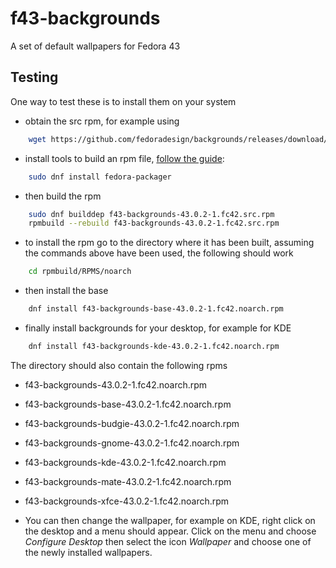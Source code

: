 # f43-backgrounds
A set of default wallpapers for Fedora 43

## Testing

One way to test these is to install them on your system
* obtain the src rpm, for example using
```bash
    wget https://github.com/fedoradesign/backgrounds/releases/download/v43.0.1/f40-backgrounds-43.0.2-1.fc42.src.rpm
```
* install tools to build an rpm file, [follow the guide](https://fedoramagazine.org/how-rpm-packages-are-made-the-source-rpm/):
```bash
    sudo dnf install fedora-packager
```
* then build the rpm
```bash
    sudo dnf builddep f43-backgrounds-43.0.2-1.fc42.src.rpm
    rpmbuild --rebuild f43-backgrounds-43.0.2-1.fc42.src.rpm
```
* to install the rpm go to the directory where it has been built, assuming the commands above have been used, the following should work
```bash
    cd rpmbuild/RPMS/noarch
```
* then install the base
```bash
    dnf install f43-backgrounds-base-43.0.2-1.fc42.noarch.rpm
```
* finally install backgrounds for your desktop, for example for KDE 
```bash
    dnf install f43-backgrounds-kde-43.0.2-1.fc42.noarch.rpm
```

The directory should also contain the following rpms

   * f43-backgrounds-43.0.2-1.fc42.noarch.rpm
   * f43-backgrounds-base-43.0.2-1.fc42.noarch.rpm
   * f43-backgrounds-budgie-43.0.2-1.fc42.noarch.rpm
   * f43-backgrounds-gnome-43.0.2-1.fc42.noarch.rpm
   * f43-backgrounds-kde-43.0.2-1.fc42.noarch.rpm
   * f43-backgrounds-mate-43.0.2-1.fc42.noarch.rpm
   * f43-backgrounds-xfce-43.0.2-1.fc42.noarch.rpm

* You can then change the wallpaper, for example on KDE, right click on the desktop and a menu should appear. Click on the menu and choose *Configure Desktop* then select the icon *Wallpaper* and choose one of the newly installed wallpapers.
